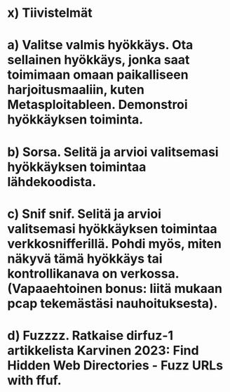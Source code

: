 # x) Tiivistelmät

# a) Valitse valmis hyökkäys. Ota sellainen hyökkäys, jonka saat toimimaan omaan paikalliseen harjoitusmaaliin, kuten Metasploitableen. Demonstroi hyökkäyksen toiminta.



# b) Sorsa. Selitä ja arvioi valitsemasi hyökkäyksen toimintaa lähdekoodista.

# c) Snif snif. Selitä ja arvioi valitsemasi hyökkäyksen toimintaa verkkosnifferillä. Pohdi myös, miten näkyvä tämä hyökkäys tai kontrollikanava on verkossa. (Vapaaehtoinen bonus: liitä mukaan pcap tekemästäsi nauhoituksesta).

# d) Fuzzzz. Ratkaise dirfuz-1 artikkelista Karvinen 2023: Find Hidden Web Directories - Fuzz URLs with ffuf.
